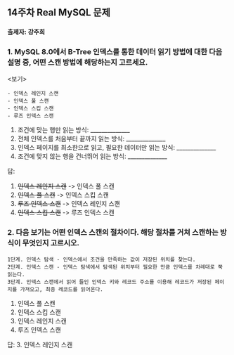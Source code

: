 ## 14주차 Real MySQL 문제
#### 출제자: 강주희

### 1. MySQL 8.0에서 B-Tree 인덱스를 통한 데이터 읽기 방법에 대한 다음 설명 중, 어떤 스캔 방법에 해당하는지 고르세요.
<보기>
```
- 인덱스 레인지 스캔
- 인덱스 풀 스캔
- 인덱스 스킵 스캔
- 루즈 인덱스 스캔
```
1. 조건에 맞는 행만 읽는 방식: ______________
2. 전체 인덱스를 처음부터 끝까지 읽는 방식: ______________
3. 인덱스 페이지를 최소한으로 읽고, 필요한 데이터만 읽는 방식: ______________
4. 조건에 맞지 않는 행을 건너뛰어 읽는 방식: ______________

답: 
1. ~~인덱스 레인지 스캔~~ -> 인덱스 풀 스캔
2. ~~인덱스 풀 스캔~~ -> 인덱스 스킵 스캔
3. ~~루즈 인덱스 스캔~~ -> 인덱스 레인지 스캔
4. ~~인덱스 스킵 스캔~~ -> 루즈 인덱스 스캔



### 2. 다음 보기는 어떤 인덱스 스캔의 절차이다. 해당 절차를 거쳐 스캔하는 방식이 무엇인지 고르시오.
```
1단계. 인덱스 탐색 - 인덱스에서 조건을 만족하는 값이 저장된 위치를 찾는다.
2단계. 인덱스 스캔 - 인덱스 탐색에서 탐색된 위치부터 필요한 만큼 인덱스를 차례대로 쭉 읽는다.
3단계. 인덱스 스캔에서 읽어 들인 인덱스 키와 레코드 주소를 이용해 레코드가 저장된 페이지를 가져오고, 최종 레코드를 읽어온다.
```
1. 인덱스 풀 스캔
2. 인덱스 스킵 스캔
3. 인덱스 레인지 스캔
4. 루즈 인덱스 스캔

답: 3. 인덱스 레인지 스캔